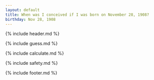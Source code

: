 ```yaml
---
layout: default
title: When was I conceived if I was born on November 28, 1908?
birthday: Nov 28, 1908
---
```


{% include header.md %}

{% include guess.md %}

{% include calculate.md %}

{% include safety.md %}

{% include footer.md %}



